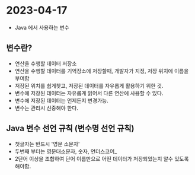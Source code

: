 # 2023-04-17
- Java 에서 사용하는 변수

## 변수란?
- 연산을 수행할 데이터 저장소 
- 연산을 수행할 데이터를 기억장소에 저장할때, 개발자가 지정, 저장 위치에 이름을 부여함
- 저장된 위치를 쉽게찾고, 저장된 데이터를 자유롭게 활용하기 위한 것.
- 변수에 저장된 데이터는 자유롭게 읽어서 다른 연산에 사용할 수 있다.
- 변수에 저장된 데이터는 언제든지 변경가능. 
- 변수는 관리시 신중해야 한다.

## Java 변수 선언 규칙 (변수명 선언 규칙)
- 첫글자는 반드시 '영문 소문자'
- 두번째 부터는 영문대소문자, 숫자, 언더스코어_
- 2단어 이상을 조합하여 단어 이름만으로 어떤 데이터가 저장되었는지 알수 있도록 해야함.
